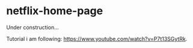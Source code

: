 # netflix-home-page

Under construction...

Tutorial i am following: https://www.youtube.com/watch?v=P7t13SGytRk.
